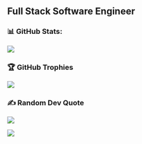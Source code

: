 ## Full Stack Software Engineer

### 📊 GitHub Stats:
![](https://github-readme-streak-stats.herokuapp.com/?user=ruzgarimren&theme=dark&hide_border=false)

### 🏆 GitHub Trophies
![](https://github-profile-trophy.vercel.app/?username=ruzgarimren&theme=radical&no-frame=false&no-bg=true&margin-w=4&combine_all_yearly_contributions=true)

### ✍️ Random Dev Quote
![](https://quotes-github-readme.vercel.app/api?type=horizontal&theme=radical)

[![](https://visitcount.itsvg.in/api?id=ruzgarimren&label=Profile%20Views&color=0&pretty=false)](https://visitcount.itsvg.in)

  
<!-- Proudly created with GPRM ( https://gprm.itsvg.in ) -->
